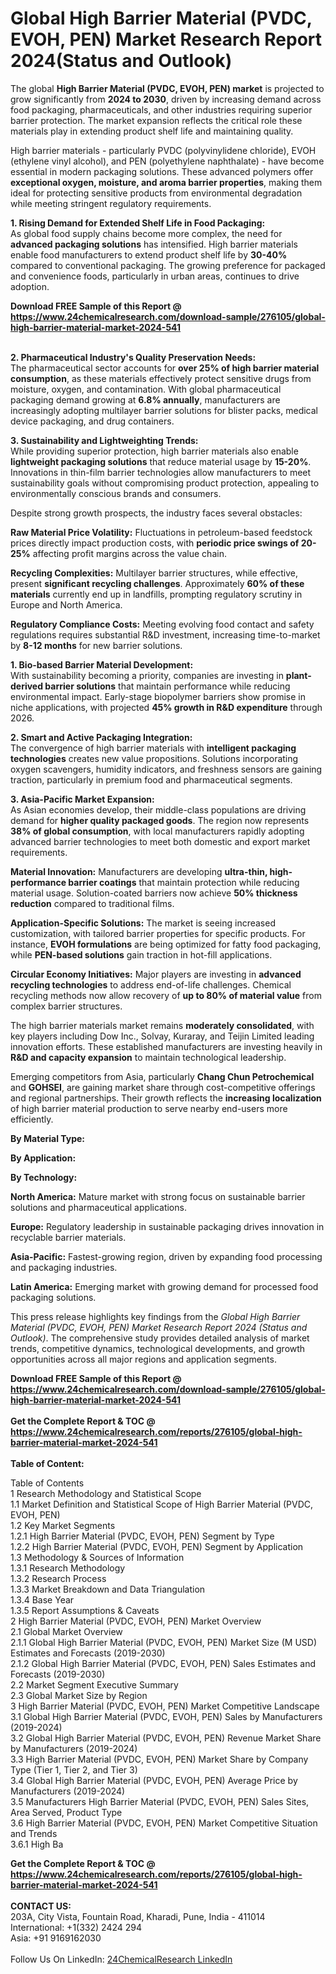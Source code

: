 <h1>Global High Barrier Material (PVDC, EVOH, PEN) Market Research Report 2024(Status and Outlook)</h1><p>The global <strong>High Barrier Material (PVDC, EVOH, PEN) market</strong> is projected to grow significantly from <strong>2024 to 2030</strong>, driven by increasing demand across food packaging, pharmaceuticals, and other industries requiring superior barrier protection. The market expansion reflects the critical role these materials play in extending product shelf life and maintaining quality.</p><p>High barrier materials - particularly PVDC (polyvinylidene chloride), EVOH (ethylene vinyl alcohol), and PEN (polyethylene naphthalate) - have become essential in modern packaging solutions. These advanced polymers offer <strong>exceptional oxygen, moisture, and aroma barrier properties</strong>, making them ideal for protecting sensitive products from environmental degradation while meeting stringent regulatory requirements.</p><p><strong>1. Rising Demand for Extended Shelf Life in Food Packaging:</strong><br>
As global food supply chains become more complex, the need for <strong>advanced packaging solutions</strong> has intensified. High barrier materials enable food manufacturers to extend product shelf life by <strong>30-40%</strong> compared to conventional packaging. The growing preference for packaged and convenience foods, particularly in urban areas, continues to drive adoption.</p><div><b>Download FREE Sample of this Report @ 
            <a href="https://www.24chemicalresearch.com/download-sample/276105/global-high-barrier-material-market-2024-541">
            https://www.24chemicalresearch.com/download-sample/276105/global-high-barrier-material-market-2024-541</a></b></div><br><p><strong>2. Pharmaceutical Industry's Quality Preservation Needs:</strong><br>
The pharmaceutical sector accounts for <strong>over 25% of high barrier material consumption</strong>, as these materials effectively protect sensitive drugs from moisture, oxygen, and contamination. With global pharmaceutical packaging demand growing at <strong>6.8% annually</strong>, manufacturers are increasingly adopting multilayer barrier solutions for blister packs, medical device packaging, and drug containers.</p><p><strong>3. Sustainability and Lightweighting Trends:</strong><br>
While providing superior protection, high barrier materials also enable <strong>lightweight packaging solutions</strong> that reduce material usage by <strong>15-20%</strong>. Innovations in thin-film barrier technologies allow manufacturers to meet sustainability goals without compromising product protection, appealing to environmentally conscious brands and consumers.</p><p>Despite strong growth prospects, the industry faces several obstacles:</p><p><strong>Raw Material Price Volatility:</strong> Fluctuations in petroleum-based feedstock prices directly impact production costs, with <strong>periodic price swings of 20-25%</strong> affecting profit margins across the value chain.</p><p><strong>Recycling Complexities:</strong> Multilayer barrier structures, while effective, present <strong>significant recycling challenges</strong>. Approximately <strong>60% of these materials</strong> currently end up in landfills, prompting regulatory scrutiny in Europe and North America.</p><p><strong>Regulatory Compliance Costs:</strong> Meeting evolving food contact and safety regulations requires substantial R&amp;D investment, increasing time-to-market by <strong>8-12 months</strong> for new barrier solutions.</p><p><strong>1. Bio-based Barrier Material Development:</strong><br>
With sustainability becoming a priority, companies are investing in <strong>plant-derived barrier solutions</strong> that maintain performance while reducing environmental impact. Early-stage biopolymer barriers show promise in niche applications, with projected <strong>45% growth in R&amp;D expenditure</strong> through 2026.</p><p><strong>2. Smart and Active Packaging Integration:</strong><br>
The convergence of high barrier materials with <strong>intelligent packaging technologies</strong> creates new value propositions. Solutions incorporating oxygen scavengers, humidity indicators, and freshness sensors are gaining traction, particularly in premium food and pharmaceutical segments.</p><p><strong>3. Asia-Pacific Market Expansion:</strong><br>
As Asian economies develop, their middle-class populations are driving demand for <strong>higher quality packaged goods</strong>. The region now represents <strong>38% of global consumption</strong>, with local manufacturers rapidly adopting advanced barrier technologies to meet both domestic and export market requirements.</p><p><strong>Material Innovation:</strong> Manufacturers are developing <strong>ultra-thin, high-performance barrier coatings</strong> that maintain protection while reducing material usage. Solution-coated barriers now achieve <strong>50% thickness reduction</strong> compared to traditional films.</p><p><strong>Application-Specific Solutions:</strong> The market is seeing increased customization, with tailored barrier properties for specific products. For instance, <strong>EVOH formulations</strong> are being optimized for fatty food packaging, while <strong>PEN-based solutions</strong> gain traction in hot-fill applications.</p><p><strong>Circular Economy Initiatives:</strong> Major players are investing in <strong>advanced recycling technologies</strong> to address end-of-life challenges. Chemical recycling methods now allow recovery of <strong>up to 80% of material value</strong> from complex barrier structures.</p><p>The high barrier materials market remains <strong>moderately consolidated</strong>, with key players including Dow Inc., Solvay, Kuraray, and Teijin Limited leading innovation efforts. These established manufacturers are investing heavily in <strong>R&amp;D and capacity expansion</strong> to maintain technological leadership.</p><p>Emerging competitors from Asia, particularly <strong>Chang Chun Petrochemical</strong> and <strong>GOHSEI</strong>, are gaining market share through cost-competitive offerings and regional partnerships. Their growth reflects the <strong>increasing localization</strong> of high barrier material production to serve nearby end-users more efficiently.</p><p><strong>By Material Type:</strong></p><p><strong>By Application:</strong></p><p><strong>By Technology:</strong></p><p><strong>North America:</strong> Mature market with strong focus on sustainable barrier solutions and pharmaceutical applications.</p><p><strong>Europe:</strong> Regulatory leadership in sustainable packaging drives innovation in recyclable barrier materials.</p><p><strong>Asia-Pacific:</strong> Fastest-growing region, driven by expanding food processing and packaging industries.</p><p><strong>Latin America:</strong> Emerging market with growing demand for processed food packaging solutions.</p><p>This press release highlights key findings from the <em>Global High Barrier Material (PVDC, EVOH, PEN) Market Research Report 2024 (Status and Outlook)</em>. The comprehensive study provides detailed analysis of market trends, competitive dynamics, technological developments, and growth opportunities across all major regions and application segments.</p><div><b>Download FREE Sample of this Report @ 
            <a href="https://www.24chemicalresearch.com/download-sample/276105/global-high-barrier-material-market-2024-541">
            https://www.24chemicalresearch.com/download-sample/276105/global-high-barrier-material-market-2024-541</a></b></div><br><div><b>Get the Complete Report & TOC @ 
            <a href="https://www.24chemicalresearch.com/reports/276105/global-high-barrier-material-market-2024-541">
            https://www.24chemicalresearch.com/reports/276105/global-high-barrier-material-market-2024-541</a></b></div><br>
            <b>Table of Content:</b><p>Table of Contents<br />
1 Research Methodology and Statistical Scope<br />
1.1 Market Definition and Statistical Scope of High Barrier Material (PVDC, EVOH, PEN)<br />
1.2 Key Market Segments<br />
1.2.1 High Barrier Material (PVDC, EVOH, PEN) Segment by Type<br />
1.2.2 High Barrier Material (PVDC, EVOH, PEN) Segment by Application<br />
1.3 Methodology & Sources of Information<br />
1.3.1 Research Methodology<br />
1.3.2 Research Process<br />
1.3.3 Market Breakdown and Data Triangulation<br />
1.3.4 Base Year<br />
1.3.5 Report Assumptions & Caveats<br />
2 High Barrier Material (PVDC, EVOH, PEN) Market Overview<br />
2.1 Global Market Overview<br />
2.1.1 Global High Barrier Material (PVDC, EVOH, PEN) Market Size (M USD) Estimates and Forecasts (2019-2030)<br />
2.1.2 Global High Barrier Material (PVDC, EVOH, PEN) Sales Estimates and Forecasts (2019-2030)<br />
2.2 Market Segment Executive Summary<br />
2.3 Global Market Size by Region<br />
3 High Barrier Material (PVDC, EVOH, PEN) Market Competitive Landscape<br />
3.1 Global High Barrier Material (PVDC, EVOH, PEN) Sales by Manufacturers (2019-2024)<br />
3.2 Global High Barrier Material (PVDC, EVOH, PEN) Revenue Market Share by Manufacturers (2019-2024)<br />
3.3 High Barrier Material (PVDC, EVOH, PEN) Market Share by Company Type (Tier 1, Tier 2, and Tier 3)<br />
3.4 Global High Barrier Material (PVDC, EVOH, PEN) Average Price by Manufacturers (2019-2024)<br />
3.5 Manufacturers High Barrier Material (PVDC, EVOH, PEN) Sales Sites, Area Served, Product Type<br />
3.6 High Barrier Material (PVDC, EVOH, PEN) Market Competitive Situation and Trends<br />
3.6.1 High Ba</p><div><b>Get the Complete Report & TOC @ 
            <a href="https://www.24chemicalresearch.com/reports/276105/global-high-barrier-material-market-2024-541">
            https://www.24chemicalresearch.com/reports/276105/global-high-barrier-material-market-2024-541</a></b></div><br><b>CONTACT US:</b><br>
            203A, City Vista, Fountain Road, Kharadi, Pune, India - 411014<br>
            International: +1(332) 2424 294<br>
            Asia: +91 9169162030 <br><br>
            Follow Us On LinkedIn: <a href="https://www.linkedin.com/company/24chemicalresearch/">24ChemicalResearch LinkedIn</a>